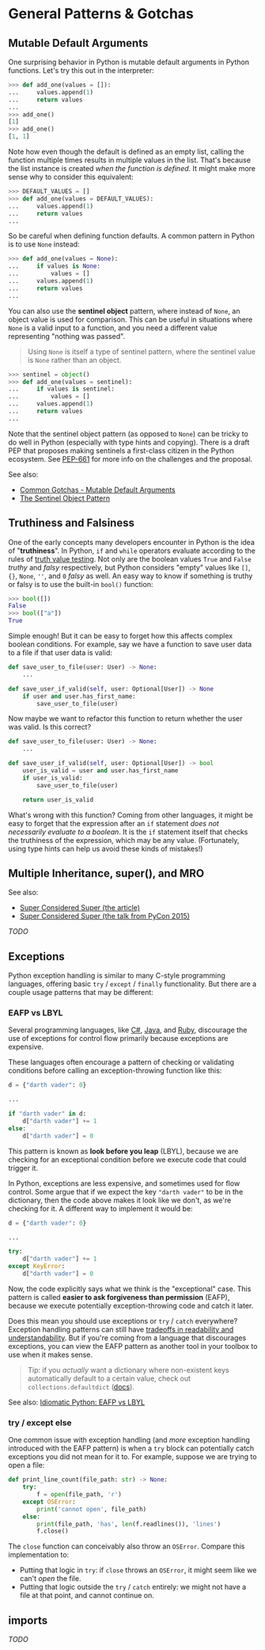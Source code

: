 # General Patterns & Gotchas

## Mutable Default Arguments

One surprising behavior in Python is mutable default arguments in Python functions.  Let's try this out in the interpreter:

```py
>>> def add_one(values = []):
...     values.append(1)
...     return values
...
>>> add_one()
[1]
>>> add_one()
[1, 1]
```

Note how even though the default is defined as an empty list, calling the function multiple times results in multiple values in the list.  That's because the list instance is created _when the function is defined_.  It might make more sense why to consider this equivalent:

```py
>>> DEFAULT_VALUES = []
>>> def add_one(values = DEFAULT_VALUES):
...     values.append(1)
...     return values
...
```

So be careful when defining function defaults.  A common pattern in Python is to use `None` instead:

```py
>>> def add_one(values = None):
...     if values is None:
...         values = []
...     values.append(1)
...     return values
...
```

You can also use the **sentinel object** pattern, where instead of `None`, an object value is used for comparison.  This can be useful in situations where `None` is a valid input to a function, and you need a different value representing "nothing was passed".

> Using `None` is itself a type of sentinel pattern, where the sentinel value is `None` rather than an object.

```py
>>> sentinel = object()
>>> def add_one(values = sentinel):
...     if values is sentinel:
...         values = []
...     values.append(1)
...     return values
...
```

Note that the sentinel object pattern (as opposed to `None`) can be tricky to do well in Python (especially with type hints and copying).  There is a draft PEP that proposes making sentinels a first-class citizen in the Python ecosystem.  See [PEP-661](https://peps.python.org/pep-0661/) for more info on the challenges and the proposal.

See also: 
- [Common Gotchas - Mutable Default Arguments](https://docs.python-guide.org/writing/gotchas/#mutable-default-arguments)
- [The Sentinel Object Pattern](https://python-patterns.guide/python/sentinel-object/)

## Truthiness and Falsiness

One of the early concepts many developers encounter in Python is the idea of "**truthiness**".  In Python, `if` and `while` operators evaluate according to the rules of [truth value testing](https://docs.python.org/3/library/stdtypes.html#truth-value-testing).  Not only are the boolean values `True` and `False` _truthy_ and _falsy_ respectively, but Python considers "empty" values like `[]`, `{}`, `None`, `''`, and `0` _falsy_ as well.  An easy way to know if something is truthy or falsy is to use the built-in `bool()` function:

```py
>>> bool([])
False
>>> bool(["a"])
True
```

Simple enough!  But it can be easy to forget how this affects complex boolean conditions.  For example, say we have a function to save user data to a file if that user data is valid:

```py
def save_user_to_file(user: User) -> None:
    ...

def save_user_if_valid(self, user: Optional[User]) -> None
    if user and user.has_first_name:
        save_user_to_file(user)
```

Now maybe we want to refactor this function to return whether the user was valid.  Is this correct?

```py
def save_user_to_file(user: User) -> None:
    ...

def save_user_if_valid(self, user: Optional[User]) -> bool
    user_is_valid = user and user.has_first_name
    if user_is_valid:
        save_user_to_file(user)

    return user_is_valid
```

What's wrong with this function?  Coming from other languages, it might be easy to forget that the expression after an `if` statement _does not necessarily evaluate to a boolean_.  It is the `if` statement itself that checks the truthiness of the expression, which may be any value.  (Fortunately, using type hints can help us avoid these kinds of mistakes!)

## Multiple Inheritance, super(), and MRO

See also: 
- [Super Considered Super (the article)](https://rhettinger.wordpress.com/2011/05/26/super-considered-super/)
- [Super Considered Super (the talk from PyCon 2015)](https://www.youtube.com/watch?v=xKgELVmrqfs)

_TODO_

## Exceptions

Python exception handling is similar to many C-style programming languages, offering basic `try` / `except` / `finally` functionality.  But there are a couple usage patterns that may be different:

### EAFP vs LBYL 

Several programming languages, like [C#](https://docs.microsoft.com/en-us/visualstudio/profiling/da0007-avoid-using-exceptions-for-control-flow?view=vs-2017), [Java](https://dzone.com/articles/exceptions-as-controlflow-in-java), and [Ruby](https://www.honeybadger.io/blog/benchmarking-exceptions-in-ruby-yep-theyre-slow/), discourage the use of exceptions for control flow primarily because exceptions are expensive.

These languages often encourage a pattern of checking or validating conditions before calling an exception-throwing function like this:

```py
d = {"darth vader": 0}

...

if "darth vader" in d:
    d["darth vader"] += 1
else:
    d["darth vader"] = 0
```

This pattern is known as **look before you leap** (LBYL), because we are checking for an exceptional condition before we execute code that could trigger it.

In Python, exceptions are less expensive, and sometimes used for flow control.  Some argue that if we expect the key `"darth vader"` to be in the dictionary, then the code above makes it look like we don't, as we're checking for it.  A different way to implement it would be:

```py
d = {"darth vader": 0}

...

try:
    d["darth vader"] += 1
except KeyError:
    d["darth vader"] = 0
```

Now, the code explicitly says what we think is the "exceptional" case.  This pattern is called **easier to ask forgiveness than permission** (EAFP), because we execute potentially exception-throwing code and catch it later.

Does this mean you should use exceptions or `try` / `catch` everywhere?  Exception handling patterns can still have [tradeoffs in readability and understandability](https://softwareengineering.stackexchange.com/a/351121).  But if you're coming from a language that discourages exceptions, you can view the EAFP pattern as another tool in your toolbox to use when it makes sense.

> Tip: if you _actually_ want a dictionary where non-existent keys automatically default to a certain value, check out `collections.defaultdict` ([docs](https://docs.python.org/3/library/collections.html#collections.defaultdict)).

See also: [Idiomatic Python: EAFP vs LBYL](https://devblogs.microsoft.com/python/idiomatic-python-eafp-versus-lbyl/)

### try / except else

One common issue with exception handling (and _more_ exception handling introduced with the EAFP pattern) is when a `try` block can potentially catch exceptions you did not mean for it to.  For example, suppose we are trying to open a file:

```py
def print_line_count(file_path: str) -> None:
    try:
        f = open(file_path, 'r')
    except OSError:
        print('cannot open', file_path)
    else:
        print(file_path, 'has', len(f.readlines()), 'lines')
        f.close()
```

The `close` function can conceivably also throw an `OSError`.  Compare this implementation to:

- Putting that logic in `try`: if `close` throws an `OSError`, it might seem like we can't _open_ the file.
- Putting that logic outside the `try` / `catch` entirely: we might not have a file at that point, and cannot continue on.

## imports

_TODO_